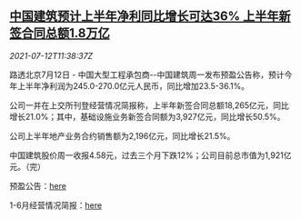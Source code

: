 <!--1626091262000-->
[中国建筑预计上半年净利同比增长可达36% 上半年新签合同总额1.8万亿](https://cn.reuters.com/article/cscec-1h-profit-resf-0712-idCNKBS2EI13F)
------

<div><i>2021-07-12T11:38:37Z</i></div><p>路透北京7月12日 - 中国大型工程承包商--中国建筑周一发布预盈公告称，预计今年上半年净利润为245.0-270.0亿元人民币，同比增加23.5-36.1%。</p><p>公司一并在上交所刊登经营情况简报称，上半年新签合同总额18,265亿元，同比增长21.0%；其中，基础设施业务新签合同额为3,927亿元，同比增长50.5%。</p><p>公司上半年地产业务合约销售额为2,196亿元，同比增长21.5%。</p><p>中国建筑股价周一收报4.58元，过去三个月下跌12%；公司目前总市值为1,921亿元。（完）</p><p>预盈公告：<a href="http://static.sse.com.cn/disclosure/listedinfo/announcement/c/new/2021-07-13/601668_20210713_1_lSmJ4boj.pdf">here</a></p><p>1-6月经营情况简报：<a href="http://static.sse.com.cn/disclosure/listedinfo/announcement/c/new/2021-07-13/601668_20210713_2_IyDW7tVc.pdf">here</a></p>
